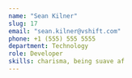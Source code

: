 ```yaml
---
name: "Sean Kilner"
slug: 17
email: "sean.kilner@vshift.com"
phone: +1 (555) 555 5555
department: Technology
role: Developer
skills: charisma, being suave af
---
```

